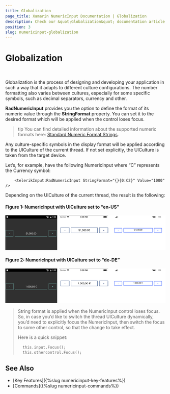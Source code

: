 ```yaml
---
title: Globalization
page_title: Xamarin NumericInput Documentation | Globalization
description: Check our &quot;Globalization&quot; documentation article for Telerik NumericInput for Xamarin control.
position: 3
slug: numericinput-globalization
---
```


# Globalization

&nbsp;

Globalization is the process of designing and developing your application in such a way that it adapts to different culture configurations. The number formatting also varies between cultures, especially for some specific symbols, such as decimal separators, currency and other.

**RadNumericInput** provides you the option to define the format of its numeric value through the **StringFormat** property. You can set it to the desired format which will be applied when the control loses focus.

>tip You can find detailed information about the supported numeric formats here: [Standard Numeric Format Strings](https://docs.microsoft.com/en-us/dotnet/standard/base-types/standard-numeric-format-strings).

Any culture-specific symbols in the display format will be applied according to the UICulture of the current thread. If not set explicitly, the UICulture is taken from the target device.

Let’s, for example, have the following NumericInput where “C” represents the Currency symbol:

		<telerikInput:RadNumericInput StringFormat="{}{0:C2}" Value="1000" />

Depending on the UICulture of the current thread, the result is the following:

#### Figure 1: NumericInput with UICulture set to “en-US”

![](images/numeric_features_globalization_1.png)

#### Figure 2: NumericInput with UICulture set to “de-DE”

![](images/numeric_features_globalization_2.png)

> String format is applied when the NumericInput control loses focus. So, in case you’d like to switch the thread UICulture dynamically, you’d need to explicitly focus the NumericInput, then switch the focus to some other control, so that the change to take effect. 
>
> Here is a quick snippet:
>
> 		this.input.Focus();
> 		this.othercontrol.Focus();

## See Also

- [Key Features]({%slug numericinput-key-features%})
- [Commands]({%slug numericinput-commands%})
